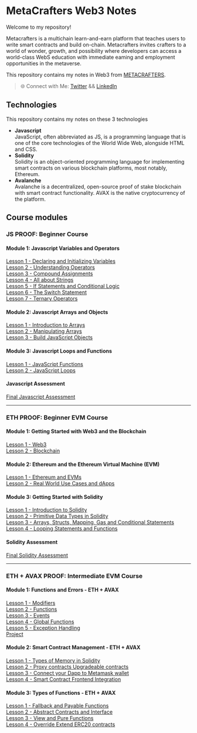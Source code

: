 # MetaCrafters Web3 Notes

Welcome to my repository!

Metacrafters is a multichain learn-and-earn platform that teaches
users to write smart contracts and build on-chain. Metacrafters
invites crafters to a world of wonder, growth, and possibility where
developers can access a world-class WebS education with
immediate eaming and employment opportunities in the
metaverse.

This repository contains my notes in Web3 from [METACRAFTERS](https://www.metacrafters.io/).

> 🌐 Connect with Me: [Twitter](https://twitter.com/jfmartinz) && [LinkedIn](https://www.linkedin.com/in/jfmartinz/)

## Technologies 
This repository contains my notes on these 3 technologies
- **Javascript**<br> JavaScript, often abbreviated as JS, is a programming language that is one of the core technologies of the World Wide Web, alongside HTML and CSS.
- **Solidity**<br> Solidity is an object-oriented programming language for implementing smart contracts on various blockchain platforms, most notably, Ethereum. 
- **Avalanche**<br> Avalanche is a decentralized, open-source proof of stake blockchain with smart contract functionality. AVAX is the native cryptocurrency of the platform.

## Course modules
### JS PROOF: Beginner Course
#### Module 1: Javascript Variables and Operators
[Lesson 1 - Declaring and Initializing Variables](https://github.com/jfmartinz/web3Notes/tree/main/Javascript%20Module/Module%201%20-%20Javascript%20Variables%20and%20Operators/Lesson%201%20-%20Declaring%20and%20Initializing%20Variables)<br>
[Lesson 2 - Understanding Operators](https://github.com/jfmartinz/web3Notes/tree/main/Javascript%20Module/Module%201%20-%20Javascript%20Variables%20and%20Operators/Lesson%202%20-%20Understanding%20Operators)<br>
[Lesson 3 - Compound Assignments](https://github.com/jfmartinz/web3Notes/tree/main/Javascript%20Module/Module%201%20-%20Javascript%20Variables%20and%20Operators/Lesson%203%20-%20Compound%20Assignments)<br>
[Lesson 4 - All about Strings](https://github.com/jfmartinz/web3Notes/tree/main/Javascript%20Module/Module%201%20-%20Javascript%20Variables%20and%20Operators/Lesson%204%20-%20All%20about%20Strings)<br>
[Lesson 5 - If Statements and Conditional Logic](https://github.com/jfmartinz/web3Notes/tree/main/Javascript%20Module/Module%201%20-%20Javascript%20Variables%20and%20Operators/Lesson%205%20-%20%20If%20Statements%20and%20Conditional%20Logic)<br>
[Lesson 6 - The Switch Statement](https://github.com/jfmartinz/web3Notes/tree/main/Javascript%20Module/Module%201%20-%20Javascript%20Variables%20and%20Operators/Lesson%206%20-%20The%20Switch%20Statement)<br>
[Lesson 7 - Ternary Operators](https://github.com/jfmartinz/web3Notes/tree/main/Javascript%20Module/Module%201%20-%20Javascript%20Variables%20and%20Operators/Lesson%207%20-%20Ternary%20Operators)

#### Module 2: Javascript Arrays and Objects

[Lesson 1 -  Introduction to Arrays](https://github.com/jfmartinz/web3Notes/tree/main/Javascript%20Module/Module%202%20-%20Javascript%20Arrays%20and%20Objects/Lesson%201%20-%20%20Introduction%20to%20Arrays)<br>
[Lesson 2 - Manipulating Arrays](https://github.com/jfmartinz/web3Notes/tree/main/Javascript%20Module/Module%202%20-%20Javascript%20Arrays%20and%20Objects/Lesson%202%20-%20Manipulating%20Arrays)<br>
[Lesson 3 -  Build JavaScript Objects](https://github.com/jfmartinz/web3Notes/tree/main/Javascript%20Module/Module%202%20-%20Javascript%20Arrays%20and%20Objects/Lesson%203%20-%20%20Build%20JavaScript%20Objects)

#### Module 3: Javascript Loops and Functions
[Lesson 1 - JavaScript Functions](https://github.com/jfmartinz/web3Notes/tree/main/Javascript%20Module/Module%203%20-%20Javascript%20Loops%20and%20Functions/Lesson%201%20-%20JavaScript%20Functions)<br>
[Lesson 2 - JavaScript Loops](https://github.com/jfmartinz/web3Notes/tree/main/Javascript%20Module/Module%203%20-%20Javascript%20Loops%20and%20Functions/Lesson%202%20-%20JavaScript%20Loops)

#### Javascript Assessment
[Final Javascript Assessment](https://github.com/jfmartinz/Create-a-NFT-Collection)

---

### ETH PROOF: Beginner EVM Course
#### Module 1: Getting Started with Web3 and the Blockchain
[Lesson 1 - Web3](https://github.com/jfmartinz/web3Notes/tree/main/Solidity%20Module/Module%201%20-%20Getting%20Started%20with%20Web3%20and%20the%20Blockchain/Lesson%201%20-%20Web3)<br>
[Lesson 2 - Blockchain](https://github.com/jfmartinz/web3Notes/tree/main/Solidity%20Module/Module%201%20-%20Getting%20Started%20with%20Web3%20and%20the%20Blockchain/Lesson%202%20-%20Blockchain)<br>


#### Module 2: Ethereum and the Ethereum Virtual Machine (EVM)
[Lesson 1 - Ethereum and EVMs](https://github.com/jfmartinz/web3Notes/tree/main/Solidity%20Module/Module%202%20-%20Ethereum%20and%20the%20Ethereum%20Virtual%20Machine%20(EVM)/Lesson%201%20-%20Ethereum%20and%20EVMs)<br>
[Lesson 2 - Real World Use Cases and dApps](https://github.com/jfmartinz/web3Notes/tree/main/Solidity%20Module/Module%202%20-%20Ethereum%20and%20the%20Ethereum%20Virtual%20Machine%20(EVM)/Lesson%202%20-%20Real%20World%20Use%20Cases%20and%20dApps)<br>


#### Module 3: Getting Started with Solidity
[Lesson 1 - Introduction to Solidity](https://github.com/jfmartinz/web3Notes/tree/main/Solidity%20Module/Module%203%20-%20Getting%20Started%20with%20Solidity/Lesson%201%20-%20Introduction%20to%20Solidity)<br>
[Lesson 2 - Primitive Data Types in Solidity](https://github.com/jfmartinz/web3Notes/tree/main/Solidity%20Module/Module%203%20-%20Getting%20Started%20with%20Solidity/Lesson%202%20-%20Primitive%20Data%20Types%20in%20Solidity)<br>
[Lesson 3 - Arrays, Structs, Mapping, Gas and Conditional Statements](https://github.com/jfmartinz/web3Notes/tree/main/Solidity%20Module/Module%203%20-%20Getting%20Started%20with%20Solidity/Lesson%203%20-%20Arrays%2C%20Structs%2C%20Mapping%2C%20Gas%20and%20Conditional%20Statements)<br>
[Lesson 4 - Looping Statements and Functions](https://github.com/jfmartinz/web3Notes/tree/main/Solidity%20Module/Module%203%20-%20Getting%20Started%20with%20Solidity/Lesson%204%20-%20Looping%20Statements%20and%20Functions)

#### Solidity Assessment
[Final Solidity Assessment](https://github.com/jfmartinz/Create-a-Token)

---

### ETH + AVAX PROOF: Intermediate EVM Course

#### Module 1: Functions and Errors - ETH + AVAX
[Lesson 1 - Modifiers](https://github.com/jfmartinz/web3Notes/tree/main/Avalanche%20Module/Module%201%20-%20Functions%20and%20Errors%20-%20ETH%20%2B%20AVAX/Lesson%201%20-%20Modifiers)<br>
[Lesson 2 - Functions](https://github.com/jfmartinz/web3Notes/tree/main/Avalanche%20Module/Module%201%20-%20Functions%20and%20Errors%20-%20ETH%20%2B%20AVAX/Lesson%202%20-%20Functions)<br>
[Lesson 3 - Events](https://github.com/jfmartinz/web3Notes/tree/main/Avalanche%20Module/Module%201%20-%20Functions%20and%20Errors%20-%20ETH%20%2B%20AVAX/Lesson%203%20-%20Events)<br>
[Lesson 4 - Global Functions](https://github.com/jfmartinz/web3Notes/tree/main/Avalanche%20Module/Module%201%20-%20Functions%20and%20Errors%20-%20ETH%20%2B%20AVAX/Lesson%204%20-%20Global%20Functions)<br>
[Lesson 5 - Exception Handling](https://github.com/jfmartinz/web3Notes/tree/main/Avalanche%20Module/Module%201%20-%20Functions%20and%20Errors%20-%20ETH%20%2B%20AVAX/Lesson%205%20-%20Exception%20Handling)<br>
[Project](https://github.com/jfmartinz/functionErrors)<br>

#### Module 2: Smart Contract Management - ETH + AVAX
[Lesson 1 - Types of Memory in Solidity](https://github.com/jfmartinz/web3Notes/tree/main/Avalanche%20Module/Module%202%20-%20Smart%20Contract%20Management%20-%20ETH%20%2B%20AVAX/Lesson%201%20-%20Types%20of%20Memory%20in%20Solidity)<br>
[Lesson 2 - Proxy contracts Upgradeable contracts](https://github.com/jfmartinz/web3Notes/tree/main/Avalanche%20Module/Module%202%20-%20Smart%20Contract%20Management%20-%20ETH%20%2B%20AVAX/Lesson%202%20-%20Proxy%20contracts%20Upgradeable%20contracts)<br>
[Lesson 3 -  Connect your Dapp to Metamask wallet](https://github.com/jfmartinz/web3Notes/tree/main/Avalanche%20Module/Module%202%20-%20Smart%20Contract%20Management%20-%20ETH%20%2B%20AVAX/Lesson%203%20-%20%20Connect%20your%20Dapp%20to%20Metamask%20wallet)<br>
[Lesson 4 - Smart Contract Frontend Integration](https://github.com/jfmartinz/web3Notes/tree/main/Avalanche%20Module/Module%202%20-%20Smart%20Contract%20Management%20-%20ETH%20%2B%20AVAX/Lesson%204%20-%20Smart%20Contract%20Frontend%20Integration)<br>

#### Module 3: Types of Functions - ETH + AVAX

[Lesson 1 - Fallback and Payable Functions](https://github.com/jfmartinz/web3Notes/tree/main/Avalanche%20Module/Module%203%20-%20Types%20of%20Functions%20-%20ETH%20%2B%20AVAX/Lesson%201%20-%20Fallback%20and%20Payable%20Functions)<br>
[Lesson 2 - Abstract Contracts and Interface](https://github.com/jfmartinz/web3Notes/tree/main/Avalanche%20Module/Module%203%20-%20Types%20of%20Functions%20-%20ETH%20%2B%20AVAX/Lesson%202%20-%20Abstract%20Contracts%20and%20Interface)<br>
[Lesson 3 - View and Pure Functions](https://github.com/jfmartinz/web3Notes/tree/main/Avalanche%20Module/Module%203%20-%20Types%20of%20Functions%20-%20ETH%20%2B%20AVAX/Lesson%203%20-%20View%20and%20Pure%20Functions)<br>
[Lesson 4 - Override Extend ERC20 contracts](https://github.com/jfmartinz/web3Notes/tree/main/Avalanche%20Module/Module%203%20-%20Types%20of%20Functions%20-%20ETH%20%2B%20AVAX/Lesson%204%20-%20Override%20Extend%20ERC20%20contracts)<br>